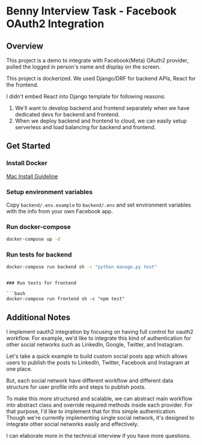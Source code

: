 # Benny Interview Task - Facebook OAuth2 Integration

## Overview

This project is a demo to integrate with Facebook(Meta) OAuth2 provider, pulled the logged in person's name 
and display on the screen.

This project is dockerized. We used Django/DRF for backend APIs, React for the frontend. 

I didn't embed React into Django template for following reasons: 

1. We'll want to develop backend and frontend separately when we have dedicated devs for backend and frontend. 
2. When we deploy backend and frontend to cloud, we can easily setup serverless and load balancing for backend and frontend. 


## Get Started

### Install Docker

[Mac Install Guideline](https://docs.docker.com/desktop/install/mac-install/)

### Setup environment variables

Copy `backend/.env.example` to `backend/.env` and set environment variables with the info from 
your own Facebook app. 

### Run docker-compose

```bash
docker-compose up -d
```

### Run tests for backend

```bash
docker-compose run backend sh -c "python manage.py test"
```
```

### Run tests for frontend

```bash
docker-compose run frontend sh -c "npm test"
```

## Additional Notes

I implement oauth2 integration by focusing on having full control for oauth2 workflow. 
For example, we'd like to integrate this kind of authentication for other social networks 
such as LinkedIn, Google, Twitter, and Instagram. 

Let's take a quick example to build custom social posts app which allows users to publish the 
posts to LinkedIn, Twitter, Facebook and Instagram at one place. 

But, each social network have different workflow and different data structure for user profile info
and steps to publish posts. 

To make this more structured and scalable, we can abstract main workflow into abstract class
and override required methods inside each provider. For that purpose, I'd like to implement 
that for this simple authentication. Though we're currently implementing single social network,
it's designed to integrate other social networks easily and effectively. 

I can elaborate more in the technical interview if you have more questions. 

